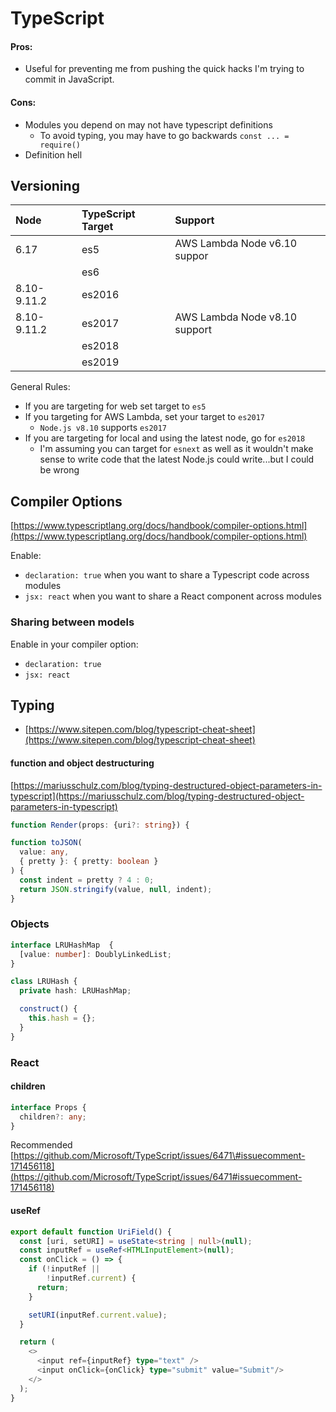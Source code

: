 # TypeScript

#### Pros:

* Useful for preventing me from pushing the quick hacks I'm trying to commit in JavaScript.

#### Cons:

* Modules you depend on may not have typescript definitions
  * To avoid typing, you may have to go backwards `const ... = require()`
* Definition hell

## Versioning

| Node | TypeScript Target | Support |
| :--- | :--- | :--- |
| 6.17 | es5 | AWS Lambda Node v6.10 suppor |
|  | es6  |  |
| 8.10-9.11.2 | es2016 |  |
| 8.10-9.11.2 | es2017 | AWS Lambda Node v8.10 support |
|  | es2018 |  |
|  | es2019 |  |

General Rules:

* If you are targeting for web set target to `es5`
* If you targeting for AWS Lambda, set your target to `es2017`
  * `Node.js v8.10` supports `es2017`
* If you are targeting for local and using the latest node, go for `es2018`
  * I'm assuming you can target for `esnext` as well as it wouldn't make sense to write code that the latest Node.js could write...but I could be wrong

## Compiler Options

[https://www.typescriptlang.org/docs/handbook/compiler-options.html](https://www.typescriptlang.org/docs/handbook/compiler-options.html)

Enable:

* `declaration: true` when you want to share a Typescript code across modules
* `jsx: react` when you want to share a React component across modules

### Sharing between models

Enable in your compiler option:

* `declaration: true` 
* `jsx: react` 

## Typing

* [https://www.sitepen.com/blog/typescript-cheat-sheet](https://www.sitepen.com/blog/typescript-cheat-sheet)

#### function and object destructuring

[https://mariusschulz.com/blog/typing-destructured-object-parameters-in-typescript](https://mariusschulz.com/blog/typing-destructured-object-parameters-in-typescript)

```typescript
function Render(props: {uri?: string}) {
```

```typescript
function toJSON(
  value: any,
  { pretty }: { pretty: boolean }
) {
  const indent = pretty ? 4 : 0;
  return JSON.stringify(value, null, indent);
}
```

### Objects

```typescript
interface LRUHashMap  {
  [value: number]: DoublyLinkedList;
}

class LRUHash {
  private hash: LRUHashMap;

  construct() {
    this.hash = {};
  }
}
```

### React

#### children

```typescript
interface Props {
  children?: any;
}
```

Recommended [https://github.com/Microsoft/TypeScript/issues/6471\#issuecomment-171456118](https://github.com/Microsoft/TypeScript/issues/6471#issuecomment-171456118)

#### useRef

```typescript
export default function UriField() {
  const [uri, setURI] = useState<string | null>(null);
  const inputRef = useRef<HTMLInputElement>(null);
  const onClick = () => {
    if (!inputRef ||
        !inputRef.current) {
      return;
    }

    setURI(inputRef.current.value);
  }

  return (
    <>
      <input ref={inputRef} type="text" />
      <input onClick={onClick} type="submit" value="Submit"/>
    </>
  );
}
```

